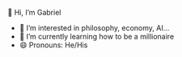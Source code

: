 👋 Hi, I’m Gabriel
- 👀 I’m interested in philosophy, economy, AI…
- 🌱 I’m currently learning how to be a millionaire
- 😄 Pronouns: He/His

<!---
Gabriel54A/Gabriel54A is a ✨ special ✨ repository because its `README.md` (this file) appears on your GitHub profile.
You can click the Preview link to take a look at your changes.
--->
